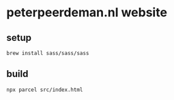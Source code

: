 # peterpeerdeman.nl website

## setup

`brew install sass/sass/sass`

## build 

`npx parcel src/index.html`
